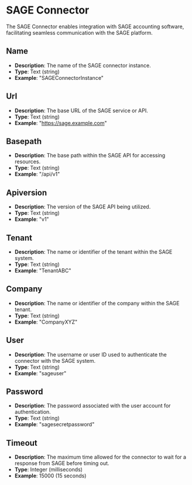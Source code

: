 # SAGE Connector

The SAGE Connector enables integration with SAGE accounting software, facilitating seamless communication with the SAGE platform.

## Name
- **Description**: The name of the SAGE connector instance.
- **Type**: Text (string)
- **Example**: "SAGEConnectorInstance"

## Url
- **Description**: The base URL of the SAGE service or API.
- **Type**: Text (string)
- **Example**: "https://sage.example.com"

## Basepath
- **Description**: The base path within the SAGE API for accessing resources.
- **Type**: Text (string)
- **Example**: "/api/v1"

## Apiversion
- **Description**: The version of the SAGE API being utilized.
- **Type**: Text (string)
- **Example**: "v1"

## Tenant
- **Description**: The name or identifier of the tenant within the SAGE system.
- **Type**: Text (string)
- **Example**: "TenantABC"

## Company
- **Description**: The name or identifier of the company within the SAGE tenant.
- **Type**: Text (string)
- **Example**: "CompanyXYZ"

## User
- **Description**: The username or user ID used to authenticate the connector with the SAGE system.
- **Type**: Text (string)
- **Example**: "sageuser"

## Password
- **Description**: The password associated with the user account for authentication.
- **Type**: Text (string)
- **Example**: "sagesecretpassword"

## Timeout
- **Description**: The maximum time allowed for the connector to wait for a response from SAGE before timing out.
- **Type**: Integer (milliseconds)
- **Example**: 15000 (15 seconds)
